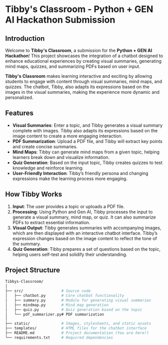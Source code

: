 # Tibby's Classroom - Python + GEN AI Hackathon Submission

## Introduction

Welcome to **Tibby's Classroom**, a submission for the **Python + GEN AI Hackathon**! This project showcases the integration of a chatbot designed to enhance educational experiences by creating visual summaries, generating mind maps, quizzes, and summarizing PDFs based on user input.

**Tibby's Classroom** makes learning interactive and exciting by allowing students to engage with content through visual summaries, mind maps, and quizzes. The chatbot, Tibby, also adapts its expressions based on the images in the visual summaries, making the experience more dynamic and personalized.

## Features

- **Visual Summaries**: Enter a topic, and Tibby generates a visual summary complete with images. Tibby also adapts its expressions based on the image content to create a more engaging interaction.
- **PDF Summarization**: Upload a PDF file, and Tibby will extract key points and create concise summaries.
- **Mind Maps**: Tibby can generate mind maps from a given topic, helping learners break down and visualize information.
- **Quiz Generation**: Based on the input topic, Tibby creates quizzes to test knowledge and reinforce learning.
- **User-Friendly Interaction**: Tibby’s friendly persona and changing expressions make the learning process more engaging.

## How Tibby Works

1. **Input**: The user provides a topic or uploads a PDF file.
2. **Processing**: Using Python and Gen AI, Tibby processes the input to generate a visual summary, mind map, or quiz. It can also summarize PDFs to extract essential information.
3. **Visual Output**: Tibby generates summaries with accompanying images, which are then displayed with an interactive chatbot interface. Tibby’s expression changes based on the image content to reflect the tone of the summary.
4. **Quiz Generation**: Tibby prepares a set of questions based on the topic, helping users self-test and solidify their understanding.

## Project Structure

```bash
Tibbys-Classroom/
│
├── src/                 # Source code
│   ├── chatbot.py       # Core chatbot functionality
│   ├── summary.py       # Module for generating visual summaries
│   ├── mindmap.py       # Mind map generation
│   ├── quiz.py          # Quiz generation based on the topic
│   └── pdf_summarizer.py# PDF summarization
│
├── static/              # Images, stylesheets, and static assets
├── templates/           # HTML files for the chatbot interface
├── README.md            # Project documentation (You are here!)
└── requirements.txt     # Required dependencies

